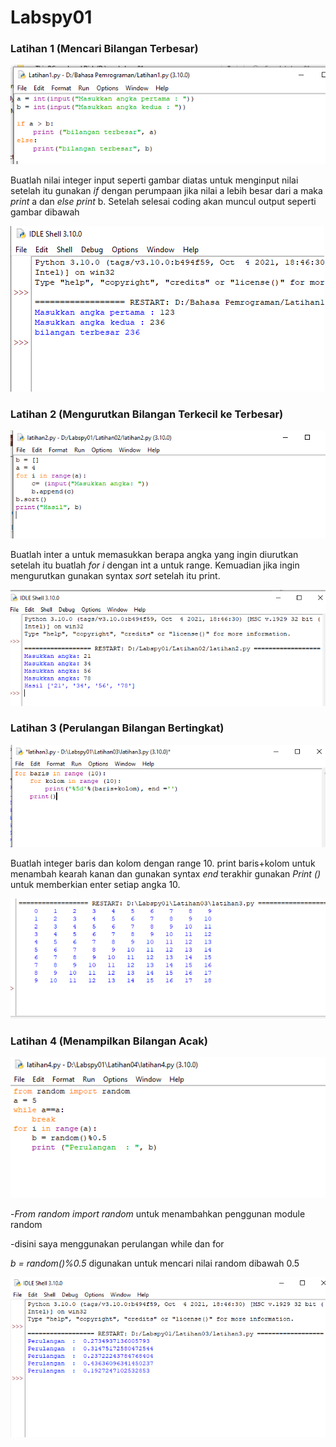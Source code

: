 # Labspy01
### Latihan 1 (Mencari Bilangan Terbesar)
![Gambar 1](Latihan01/01.png)
<p>Buatlah nilai integer input seperti gambar diatas untuk menginput nilai setelah itu gunakan <i>if</i> dengan perumpaan jika nilai a lebih besar dari a maka <i>print</i> a dan <i>else</i> <i>print</i> b. Setelah selesai coding akan muncul output seperti gambar dibawah</p>

![Gambar 2](Latihan01/02.png)
### Latihan 2 (Mengurutkan Bilangan Terkecil ke Terbesar)
![Gambar 3](Latihan02/01.png)
<p>Buatlah inter a untuk memasukkan berapa angka yang ingin diurutkan setelah itu buatlah <i> for i</i> dengan int a untuk range. Kemuadian jika ingin mengurutkan gunakan syntax <i>sort</i> setelah itu print.</p>

![Gambar 4](Latihan02/02.png)
### Latihan 3 (Perulangan Bilangan Bertingkat)
![Gambar 5](Latihan03/01.png)
<p>Buatlah integer baris  dan kolom dengan range 10. print baris+kolom untuk menambah kearah kanan dan gunakan syntax <i>end</i> terakhir gunakan<i> Print ()</i> untuk memberkian enter setiap angka 10.</P>

![Gambar 6](Latihan03/02.png)
### Latihan 4 (Menampilkan Bilangan Acak)
![Gambar 7](Latihan04/01.png)
<p>-<i>From random import random</i> untuk menambahkan penggunan module random</p>
<p>-disini saya menggunakan perulangan while dan for</p>
<p><i>b = random()%0.5</i> digunakan untuk mencari nilai random dibawah 0.5</p>

![Gambar 7](Latihan04/02.png)